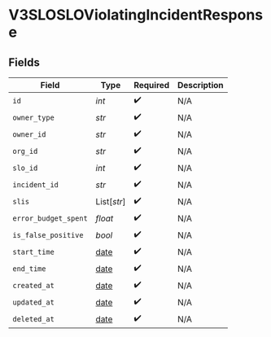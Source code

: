 # V3SLOSLOViolatingIncidentResponse


## Fields

| Field                                                                | Type                                                                 | Required                                                             | Description                                                          |
| -------------------------------------------------------------------- | -------------------------------------------------------------------- | -------------------------------------------------------------------- | -------------------------------------------------------------------- |
| `id`                                                                 | *int*                                                                | :heavy_check_mark:                                                   | N/A                                                                  |
| `owner_type`                                                         | *str*                                                                | :heavy_check_mark:                                                   | N/A                                                                  |
| `owner_id`                                                           | *str*                                                                | :heavy_check_mark:                                                   | N/A                                                                  |
| `org_id`                                                             | *str*                                                                | :heavy_check_mark:                                                   | N/A                                                                  |
| `slo_id`                                                             | *int*                                                                | :heavy_check_mark:                                                   | N/A                                                                  |
| `incident_id`                                                        | *str*                                                                | :heavy_check_mark:                                                   | N/A                                                                  |
| `slis`                                                               | List[*str*]                                                          | :heavy_check_mark:                                                   | N/A                                                                  |
| `error_budget_spent`                                                 | *float*                                                              | :heavy_check_mark:                                                   | N/A                                                                  |
| `is_false_positive`                                                  | *bool*                                                               | :heavy_check_mark:                                                   | N/A                                                                  |
| `start_time`                                                         | [date](https://docs.python.org/3/library/datetime.html#date-objects) | :heavy_check_mark:                                                   | N/A                                                                  |
| `end_time`                                                           | [date](https://docs.python.org/3/library/datetime.html#date-objects) | :heavy_check_mark:                                                   | N/A                                                                  |
| `created_at`                                                         | [date](https://docs.python.org/3/library/datetime.html#date-objects) | :heavy_check_mark:                                                   | N/A                                                                  |
| `updated_at`                                                         | [date](https://docs.python.org/3/library/datetime.html#date-objects) | :heavy_check_mark:                                                   | N/A                                                                  |
| `deleted_at`                                                         | [date](https://docs.python.org/3/library/datetime.html#date-objects) | :heavy_check_mark:                                                   | N/A                                                                  |